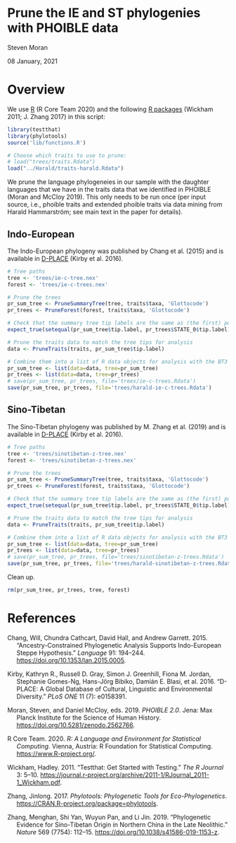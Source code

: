 Prune the IE and ST phylogenies with PHOIBLE data
================
Steven Moran

08 January, 2021

# Overview

We use [R](https://www.r-project.org/) (R Core Team 2020) and the
following [R
packages](https://cran.r-project.org/web/packages/available_packages_by_name.html)
(Wickham 2011; J. Zhang 2017) in this script:

``` r
library(testthat)
library(phylotools)
source('lib/functions.R')

# Choose which traits to use to prune:
# load("trees/traits.Rdata")
load("../Harald/traits-harald.Rdata")
```

We prune the language phylogeneies in our sample with the daughter
languages that we have in the traits data that we identified in PHOIBLE
(Moran and McCloy 2019). This only needs to be run once (per input
source, i.e., phoible traits and extended phoible traits via data mining
from Harald Hammarström; see main text in the paper for details).

## Indo-European

The Indo-European phylogeny was published by Chang et al. (2015) and is
available in [D-PLACE](https://github.com/D-PLACE/dplace-data) (Kirby et
al. 2016).

``` r
# Tree paths
tree <- 'trees/ie-c-tree.nex'
forest <- 'trees/ie-c-trees.nex'

# Prune the trees
pr_sum_tree <- PruneSummaryTree(tree, traits$taxa, 'Glottocode')
pr_trees <- PruneForest(forest, traits$taxa, 'Glottocode')

# Check that the summary tree tip labels are the same as (the first) posterior tree tip labels
expect_true(setequal(pr_sum_tree$tip.label, pr_trees$STATE_0$tip.label))

# Prune the traits data to match the tree tips for analysis
data <- PruneTraits(traits, pr_sum_tree$tip.label)

# Combine them into a list of R data objects for analysis with the BT3 wrapper
pr_sum_tree <- list(data=data, tree=pr_sum_tree)
pr_trees <- list(data=data, tree=pr_trees)
# save(pr_sum_tree, pr_trees, file='trees/ie-c-trees.Rdata')
save(pr_sum_tree, pr_trees, file='trees/harald-ie-c-trees.Rdata')
```

## Sino-Tibetan

The Sino-Tibetan phylogeny was published by M. Zhang et al. (2019) and
is available in [D-PLACE](https://github.com/D-PLACE/dplace-data) (Kirby
et al. 2016).

``` r
# Tree paths
tree <- 'trees/sinotibetan-z-tree.nex'
forest <- 'trees/sinotibetan-z-trees.nex'

# Prune the trees
pr_sum_tree <- PruneSummaryTree(tree, traits$taxa, 'Glottocode')
pr_trees <- PruneForest(forest, traits$taxa, 'Glottocode')

# Check that the summary tree tip labels are the same as (the first) posterior tree tip labels
expect_true(setequal(pr_sum_tree$tip.label, pr_trees$STATE_0$tip.label))

# Prune the traits data to match the tree tips for analysis
data <- PruneTraits(traits, pr_sum_tree$tip.label)

# Combine them into a list of R data objects for analysis with the BT3 wrapper
pr_sum_tree <- list(data=data, tree=pr_sum_tree)
pr_trees <- list(data=data, tree=pr_trees)
# save(pr_sum_tree, pr_trees, file='trees/sinotibetan-z-trees.Rdata')
save(pr_sum_tree, pr_trees, file='trees/harald-sinotibetan-z-trees.Rdata')
```

Clean up.

``` r
rm(pr_sum_tree, pr_trees, tree, forest)
```

# References

<div id="refs" class="references csl-bib-body hanging-indent">

<div id="ref-Changetal2015Ancestry-constrained" class="csl-entry">

Chang, Will, Chundra Cathcart, David Hall, and Andrew Garrett. 2015.
“Ancestry-Constrained Phylogenetic Analysis Supports Indo-European
Steppe Hypothesis.” *Language* 91: 194–244.
<https://doi.org/10.1353/lan.2015.0005>.

</div>

<div id="ref-kirby2016d" class="csl-entry">

Kirby, Kathryn R., Russell D. Gray, Simon J. Greenhill, Fiona M. Jordan,
Stephanie Gomes-Ng, Hans-Jörg Bibiko, Damián E. Blasi, et al. 2016.
“D-PLACE: A Global Database of Cultural, Linguistic and Environmental
Diversity.” *PLoS ONE* 11 (7): e0158391.

</div>

<div id="ref-MoranMcCloy2019" class="csl-entry">

Moran, Steven, and Daniel McCloy, eds. 2019. *PHOIBLE 2.0*. Jena: Max
Planck Institute for the Science of Human History.
<https://doi.org/10.5281/zenodo.2562766>.

</div>

<div id="ref-R" class="csl-entry">

R Core Team. 2020. *R: A Language and Environment for Statistical
Computing*. Vienna, Austria: R Foundation for Statistical Computing.
<https://www.R-project.org/>.

</div>

<div id="ref-testthat" class="csl-entry">

Wickham, Hadley. 2011. “Testthat: Get Started with Testing.” *The R
Journal* 3: 5–10.
<https://journal.r-project.org/archive/2011-1/RJournal_2011-1_Wickham.pdf>.

</div>

<div id="ref-phylotools" class="csl-entry">

Zhang, Jinlong. 2017. *Phylotools: Phylogenetic Tools for
Eco-Phylogenetics*. <https://CRAN.R-project.org/package=phylotools>.

</div>

<div id="ref-Zhang2019" class="csl-entry">

Zhang, Menghan, Shi Yan, Wuyun Pan, and Li Jin. 2019. “Phylogenetic
Evidence for Sino-Tibetan Origin in Northern China in the Late
Neolithic.” *Nature* 569 (7754): 112–15.
<https://doi.org/10.1038/s41586-019-1153-z>.

</div>

</div>
